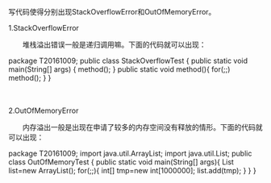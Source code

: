 写代码使得分别出现StackOverflowError和OutOfMemoryError。


1.StackOverflowError

　　堆栈溢出错误一般是递归调用嘛。下面的代码就可以出现：

package T20161009;
public class StackOverflowTest {
public static void main(String[] args) {
method();
}
public static void method(){
for(;;)
method();
}
}

　　

2.OutOfMemoryError

　　内存溢出一般是出现在申请了较多的内存空间没有释放的情形。下面的代码就可以出现：

package T20161009;
import java.util.ArrayList;
import java.util.List;
public class OutOfMemoryTest {
public static void main(String[] args){
List list=new ArrayList();
for(;;){
int[] tmp=new int[1000000];
list.add(tmp);
}
}
}
